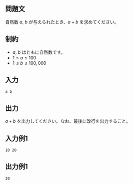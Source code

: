 ## 問題文

自然数 $a$, $b$ が与えられたとき、$a + b$ を求めてください。

## 制約

- $a$, $b$ はともに自然数です。
- $1 \leq a \leq 100$
- $1 \leq b \leq 100,000$

## 入力

```
a b
```

## 出力

$a + b$ を出力してください。なお、最後に改行を出力すること。

## 入力例1

```
10 20
```

## 出力例1

```
30
```
